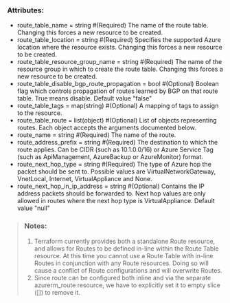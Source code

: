 ### Attributes: ###
- route_table_name                           = string #(Required) The name of the route table. Changing this forces a new resource to be created.
- route_table_location                       = string #(Required) Specifies the supported Azure location where the resource exists. Changing this forces a new resource to be created.
- route_table_resource_group_name            = string #(Required) The name of the resource group in which to create the route table. Changing this forces a new resource to be created.
- route_table_disable_bgp_route_propagation  = bool #(Optional) Boolean flag which controls propagation of routes learned by BGP on that route table. True means disable. Default value "false"
- route_table_tags                           = map(string) #(Optional) A mapping of tags to assign to the resource.
- route_table_route                          = list(object) #(Optional) List of objects representing routes. Each object accepts the arguments documented below.
- route_name                                 = string #(Required) The name of the route.
- route_address_prefix                       = string #(Required) The destination to which the route applies. Can be CIDR (such as 10.1.0.0/16) or Azure Service Tag (such as ApiManagement, AzureBackup or AzureMonitor) format.
- route_next_hop_type                        = string #(Required) The type of Azure hop the packet should be sent to. Possible values are VirtualNetworkGateway, VnetLocal, Internet, VirtualAppliance and None.
- route_next_hop_in_ip_address               = string #(Optional) Contains the IP address packets should be forwarded to. Next hop values are only allowed in routes where the next hop type is VirtualAppliance. Default value "null"

>### Notes: ###
> 1. Terraform currently provides both a standalone Route resource, and allows for Routes to be defined in-line within the Route Table resource. At this time you cannot use a Route Table with in-line Routes in conjunction with any Route resources. Doing so will cause a conflict of Route configurations and will overwrite Routes.
> 2. Since route can be configured both inline and via the separate azurerm_route resource, we have to explicitly set it to empty slice ([]) to remove it.